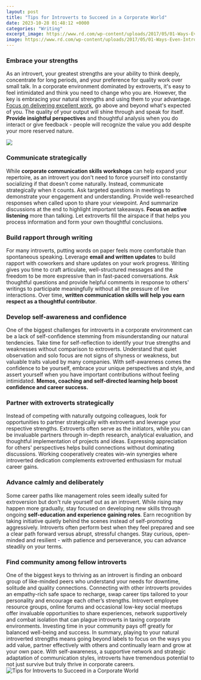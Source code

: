 ```yaml
---
layout: post
title: "Tips for Introverts to Succeed in a Corporate World"
date: 2023-10-28 01:48:12 +0000
categories: "Writing"
excerpt_image: https://www.rd.com/wp-content/uploads/2017/05/01-Ways-Even-Introverts-Can-Be-Leaders-At-Work-1024x683.jpg
image: https://www.rd.com/wp-content/uploads/2017/05/01-Ways-Even-Introverts-Can-Be-Leaders-At-Work-1024x683.jpg
---
```


### Embrace your strengths 
As an introvert, your greatest strengths are your ability to think deeply, concentrate for long periods, and your preference for quality work over small talk. In a corporate environment dominated by extroverts, it's easy to feel intimidated and think you need to change who you are. However, the key is embracing your natural strengths and using them to your advantage. [Focus on delivering excellent work](https://store.fi.io.vn/collection/abramowitz), go above and beyond what's expected of you. The quality of your output will shine through and speak for itself. **Provide insightful perspectives** and thoughtful analysis when you do interact or give feedback - people will recognize the value you add despite your more reserved nature. 

![](http://www.kavaliro.com/wp-content/uploads/2015/01/success2_0.jpg)
### Communicate strategically
While **corporate communication skills workshops** can help expand your repertoire, as an introvert you don't need to force yourself into constantly socializing if that doesn't come naturally. Instead, communicate strategically when it counts. Ask targeted questions in meetings to demonstrate your engagement and understanding. Provide well-researched responses when called upon to share your viewpoint. And summarize discussions at the end to highlight important takeaways. **Focus on active listening** more than talking. Let extroverts fill the airspace if that helps you process information and form your own thoughtful conclusions.
### Build rapport through writing
For many introverts, putting words on paper feels more comfortable than spontaneous speaking. Leverage **email and written updates** to build rapport with coworkers and share updates on your work progress. Writing gives you time to craft articulate, well-structured messages and the freedom to be more expressive than in fast-paced conversations. Ask thoughtful questions and provide helpful comments in response to others' writings to participate meaningfully without all the pressure of live interactions. Over time, **written communication skills will help you earn respect as a thoughtful contributor**.
### Develop self-awareness and confidence
One of the biggest challenges for introverts in a corporate environment can be a lack of self-confidence stemming from misunderstanding our natural tendencies. Take time for self-reflection to identify your true strengths and weaknesses without comparison to extroverts. Understand that quiet observation and solo focus are not signs of shyness or weakness, but valuable traits valued by many companies. With self-awareness comes the confidence to be yourself, embrace your unique perspectives and style, and assert yourself when you have important contributions without feeling intimidated. **Memos, coaching and self-directed learning help boost confidence and career success.**
### Partner with extroverts strategically 
Instead of competing with naturally outgoing colleagues, look for opportunities to partner strategically with extroverts and leverage your respective strengths. Extroverts often serve as the initiators, while you can be invaluable partners through in-depth research, analytical evaluation, and thoughtful implementation of projects and ideas. Expressing appreciation for others' perspectives helps build connections without dominating discussions. Working cooperatively creates win-win synergies where introverted dedication complements extroverted enthusiasm for mutual career gains.
### Advance calmly and deliberately  
Some career paths like management roles seem ideally suited for extroversion but don't rule yourself out as an introvert. While rising may happen more gradually, stay focused on developing new skills through ongoing **self-education and experience gaining roles**. Earn recognition by taking initiative quietly behind the scenes instead of self-promoting aggressively. Introverts often perform best when they feel prepared and see a clear path forward versus abrupt, stressful changes. Stay curious, open-minded and resilient - with patience and perseverance, you can advance steadily on your terms. 
### Find community among fellow introverts
One of the biggest keys to thriving as an introvert is finding an onboard group of like-minded peers who understand your needs for downtime, solitude and quality connections. Connecting with other introverts provides an empathy-rich safe space to recharge, swap career tips tailored to your personality and encourage each other’s strengths. Introvert employee resource groups, online forums and occasional low-key social meetups offer invaluable opportunities to share experiences, network supportively and combat isolation that can plague introverts in taxing corporate environments. Investing time in your community pays off greatly for balanced well-being and success.
In summary, playing to your natural introverted strengths means going beyond labels to focus on the ways you add value, partner effectively with others and continually learn and grow at your own pace. With self-awareness, a supportive network and strategic adaptation of communication styles, introverts have tremendous potential to not just survive but truly thrive in corporate careers.
![Tips for Introverts to Succeed in a Corporate World](https://www.rd.com/wp-content/uploads/2017/05/01-Ways-Even-Introverts-Can-Be-Leaders-At-Work-1024x683.jpg)